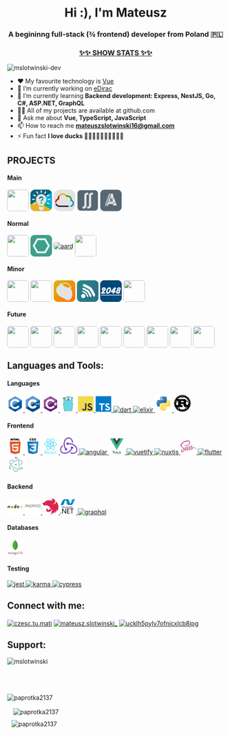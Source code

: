 <h1 align="center">Hi :‎‎‎‎‎‎‎), I'm Mateusz</h1>
<h3 align="center">A begininng full-stack (¾ frontend) developer from Poland 🇵🇱</h3>
<h3 align="center"> <a href="https://shin-stats.netlify.app/summary?username=mslotwinski-dev&orgs=genesis-organization&orgs=cloudy-app&orgs=mlib-project&orgs=analyse-me&orgs=aard-project&orgs=shin-stats&orgs=ampere-engine&orgs=maxwell-app&orgs=note-keeper&orgs=weatherio&orgs=iceberg-net&orgs=weber-stream&orgs=unia-wolnosci&orgs=formedic&orgs=day-log&orgs=urleaf&orgs=AirLanguage">✨✨ SHOW STATS ✨✨</a></h3>

<p align="left"> <img src="https://komarev.com/ghpvc/?username=mslotwinski-dev&label=Profile%20views&color=0e75b6&style=flat" alt="mslotwinski-dev" /> </p>

- ❤️ My favourite technology is [Vue](https://vuejs.org/)
- 🔭 I’m currently working on [eDirac](https://eDirac.netlify.app)
- 🌱 I’m currently learning **Backend development: Express, NestJS, Go, C#, ASP.NET, GraphQL**
- 👨‍💻 All of my projects are available at github.com 
- 💬 Ask me about **Vue, TypeScript, JavaScript**
- 📫 How to reach me **mateuszslotwinski16@gmail.com**
- ⚡ Fun fact **I love ducks 🦆🦆🦆🦆🦆🦆🦆🦆🦆🦆**

<h2 align="left">PROJECTS</h2>
<h4>Main</h4>

<a href="https://github.com/mslotwinski-dev/edirac" target="blank"><img align="center" style="border-radius:5px;" src="https://raw.githubusercontent.com/mslotwinski-dev/edirac/main/src/public/img/icons/icon512.png" height="50" width="50" /></a>
<a href="https://github.com/Genesis-Organization" target="blank"><img align="center" style="border-radius:5px;" src="https://raw.githubusercontent.com/Genesis-Organisation/Genesis/main/public/img/icons/android-icon-192x192.png" alt="genesis" height="50" width="50" /></a>
<a href="https://github.com/Cloudy-APP" target="blank"><img align="center" style="border-radius:5px;" src="https://raw.githubusercontent.com/Cloudy-APP/Cloudy-Alpha/main/public/img/icons/icon512.png" alt="cloudy" height="50" width="50" /></a>
<a href="https://github.com/Analyse-Me" target="blank"><img align="center" style="border-radius:5px;" src="https://raw.githubusercontent.com/Analyse-Me/AnalyseMe/main/public/img/icons/icon-512x512.png" alt="analyseme" height="50" width="50" /></a>
<a href="https://github.com/Aard-project" target="blank"><img align="center" style="border-radius:5px;" src="https://raw.githubusercontent.com/Aard-Net/Aard-Docs/main/logo/border.png?token=ALC7L3NFJOX5QXYDLKNQAPLBWTKSG" alt="aard" height="50" width="50" /></a>

<h4>Normal</h4>
<a href="https://github.com/Note-Keeper" target="blank"><img align="center" style="border-radius:5px;" src="https://avatars.githubusercontent.com/u/98667308?s=200&v=4" height="50" width="50" /></a>
<a href="https://github.com/mLib-Project" target="blank"><img align="center" style="border-radius:5px;" src="https://raw.githubusercontent.com/mLib-Project/mLib/main/public/img/icons/icon512.png" alt="mlib" height="50" width="50" /></a>
<a href="https://github.com/AirLanguage" target="blank"><img align="center" style="border-radius:5px;" src="https://avatars.githubusercontent.com/u/101067085?s=200&v=4" alt="aard" height="50" width="50" /></a>
<a href="https://github.com/Ampere-Engine" target="blank"><img align="center" style="border-radius:5px;" src="https://avatars.githubusercontent.com/u/97345737?s=200&v=4" height="50" width="50" /></a>

<h4>Minor</h4>
<a href="https://github.com/mslotwinski-dev/Personal-Website" target="blank"><img align="center" style="border-radius:5px;" src="https://raw.githubusercontent.com/mslotwinski-dev/Personal-Website/main/src/public/pwa/icons/icon512.png" height="50" width="50" /></a>
<a href="https://github.com/Shin-stats" target="blank"><img align="center" style="border-radius:5px;" src="https://avatars.githubusercontent.com/u/96634204?s=200&v=4" height="50" width="50" /></a>
<a href="https://github.com/mslotwinski-dev/MangoUI" target="blank"><img align="center" style="border-radius:5px;" src="https://raw.githubusercontent.com/mslotwinski-dev/MangoUI/main/res/logo.png" height="50" width="50" /></a>
<a href="https://github.com/mslotwinski-dev/vQuery" target="blank"><img align="center" style="border-radius:5px;" src="https://raw.githubusercontent.com/mslotwinski-dev/vQuery/main/res/logo.png" height="50" width="50" /></a>
<a href="https://github.com/mslotwinski-dev/2048" target="blank"><img align="center" style="border-radius:5px;" src="https://raw.githubusercontent.com/mslotwinski-dev/2048/main/lib/assets/img/logo/logo.png" height="50" width="50" /></a>
<a href="https://github.com/mslotwinski-dev/YT-Download" target="blank"><img align="center" style="border-radius:5px;" src="https://raw.githubusercontent.com/mslotwinski-dev/YT-Download/main/src/assets/logo/logo.png" height="50" width="50" /></a>

<h4>Future</h4>
<a href="https://github.com/Maxwell-App" target="blank"><img align="center" style="border-radius:5px;" src="https://avatars.githubusercontent.com/u/97642527?s=200&v=4" height="50" width="50" /></a>
<a href="https://github.com/Day-Log" target="blank"><img align="center" style="border-radius:5px;" src="https://avatars.githubusercontent.com/u/98924572?s=200&v=4" height="50" width="50" /></a>
<a href="https://github.com/URLeaf" target="blank"><img align="center" style="border-radius:5px;" src="https://avatars.githubusercontent.com/u/98991330?s=200&v=4" height="50" width="50" /></a>
<a href="https://github.com/WeatherIO" target="blank"><img align="center" style="border-radius:5px;" src="https://avatars.githubusercontent.com/u/98719315?s=200&v=4" height="50" width="50" /></a>
<a href="https://github.com/Iceberg-Net" target="blank"><img align="center" style="border-radius:5px;" src="https://avatars.githubusercontent.com/u/98923470?s=200&v=4" height="50" width="50" /></a>
<a href="https://github.com/Weber-Stream" target="blank"><img align="center" style="border-radius:5px;" src="https://avatars.githubusercontent.com/u/98923992?s=200&v=4" height="50" width="50" /></a>
<a href="https://github.com/Unia-Wolnosci" target="blank"><img align="center" style="border-radius:5px;" src="https://avatars.githubusercontent.com/u/98924073?s=200&v=4" height="50" width="50" /></a>
<a href="https://github.com/ForMedic" target="blank"><img align="center" style="border-radius:5px;" src="https://avatars.githubusercontent.com/u/98924426?s=200&v=4" height="50" width="50" /></a>
<a href="https://github.com/MeteorApp" target="blank"><img align="center" style="border-radius:5px;" src="https://avatars.githubusercontent.com/u/100322909?s=200&v=4" height="50" width="50" /></a>

<h2 align="left">Languages and Tools:</h2> <p align="left">
<h4>Languages</h4>
<a href="https://www.cprogramming.com/" target="_blank" rel="noreferrer"> <img src="https://raw.githubusercontent.com/devicons/devicon/master/icons/c/c-original.svg" alt="c" width="37" height="37"/> </a>
<a href="https://www.w3schools.com/cpp/" target="_blank" rel="noreferrer"> <img src="https://raw.githubusercontent.com/devicons/devicon/master/icons/cplusplus/cplusplus-original.svg" alt="cplusplus" width="37" height="37"/> </a>
<a href="https://www.w3schools.com/cs/" target="_blank" rel="noreferrer"> <img src="https://raw.githubusercontent.com/devicons/devicon/master/icons/csharp/csharp-original.svg" alt="csharp" width="37" height="37"/> </a> 
<a href="https://golang.org" target="_blank" rel="noreferrer"> <img src="https://raw.githubusercontent.com/devicons/devicon/master/icons/go/go-original.svg" alt="go" width="37" height="37"/> </a> 
<a href="https://developer.mozilla.org/en-US/docs/Web/JavaScript" target="_blank" rel="noreferrer"> <img src="https://raw.githubusercontent.com/devicons/devicon/master/icons/javascript/javascript-original.svg" alt="javascript" width="37" height="37"/> </a> 
<a href="https://www.typescriptlang.org/" target="_blank" rel="noreferrer"> <img src="https://raw.githubusercontent.com/devicons/devicon/master/icons/typescript/typescript-original.svg" alt="typescript" width="37" height="37"/> </a> 
<a href="https://dart.dev" target="_blank" rel="noreferrer"> <img src="https://www.vectorlogo.zone/logos/dartlang/dartlang-icon.svg" alt="dart" width="37" height="37"/> </a> 
<a href="https://elixir-lang.org" target="_blank" rel="noreferrer"> <img src="https://www.vectorlogo.zone/logos/elixir-lang/elixir-lang-icon.svg" alt="elixir" width="40" height="40"/> </a> 
<a href="https://www.python.org" target="_blank" rel="noreferrer"> <img src="https://raw.githubusercontent.com/devicons/devicon/master/icons/python/python-original.svg" alt="python" width="40" height="40"/> </a>
<a href="https://www.rust-lang.org" target="_blank" rel="noreferrer"> <img src="https://raw.githubusercontent.com/devicons/devicon/master/icons/rust/rust-plain.svg" alt="rust" width="40" height="40"/> </a>

<h4>Frontend</h4>
<a href="https://www.w3.org/html/" target="_blank" rel="noreferrer"> <img src="https://raw.githubusercontent.com/devicons/devicon/master/icons/html5/html5-original-wordmark.svg" alt="html5" width="37" height="37"/> </a> 
<a href="https://www.w3schools.com/css/" target="_blank" rel="noreferrer"> <img src="https://raw.githubusercontent.com/devicons/devicon/master/icons/css3/css3-original-wordmark.svg" alt="css3" width="37" height="37"/> </a> 
<a href="https://reactjs.org/" target="_blank" rel="noreferrer"> <img src="https://raw.githubusercontent.com/devicons/devicon/master/icons/react/react-original-wordmark.svg" alt="react" width="37" height="37"/> </a> 
<a href="https://redux.js.org" target="_blank" rel="noreferrer"> <img src="https://raw.githubusercontent.com/devicons/devicon/master/icons/redux/redux-original.svg" alt="redux" width="40" height="40"/> </a> 
<a href="https://angular.io" target="_blank" rel="noreferrer"> <img src="https://angular.io/assets/images/logos/angular/angular.svg" alt="angular" width="40" height="40"/> </a>
<a href="https://vuejs.org/" target="_blank" rel="noreferrer"> <img src="https://raw.githubusercontent.com/devicons/devicon/master/icons/vuejs/vuejs-original-wordmark.svg" alt="vuejs" width="37" height="37"/> </a> 
<a href="https://vuetifyjs.com/en/" target="_blank" rel="noreferrer"> <img src="https://bestofjs.org/logos/vuetify.svg" alt="vuetify" width="37" height="37"/> </a> 
<a href="https://nuxtjs.org/" target="_blank" rel="noreferrer"> <img src="https://www.vectorlogo.zone/logos/nuxtjs/nuxtjs-icon.svg" alt="nuxtjs" width="37" height="37"/> </a> 
<a href="https://sass-lang.com" target="_blank" rel="noreferrer"> <img src="https://raw.githubusercontent.com/devicons/devicon/master/icons/sass/sass-original.svg" alt="sass" width="37" height="37"/> </a> 
<a href="https://flutter.dev" target="_blank" rel="noreferrer"> <img src="https://www.vectorlogo.zone/logos/flutterio/flutterio-icon.svg" alt="flutter" width="37" height="37"/> </a>
<a href="https://www.electronjs.org" target="_blank" rel="noreferrer"> <img src="https://raw.githubusercontent.com/devicons/devicon/master/icons/electron/electron-original.svg" alt="electron" width="40" height="40"/> </a>
  
<h4>Backend</h4>
  <a href="https://nodejs.org" target="_blank" rel="noreferrer"> <img src="https://raw.githubusercontent.com/devicons/devicon/master/icons/nodejs/nodejs-original-wordmark.svg" alt="nodejs" width="37" height="37"/> </a> 
<a href="https://expressjs.com" target="_blank" rel="noreferrer"> <img src="https://raw.githubusercontent.com/devicons/devicon/master/icons/express/express-original-wordmark.svg" alt="express" width="37" height="37"/> </a> 
<a href="https://nestjs.com/" target="_blank" rel="noreferrer"> <img src="https://raw.githubusercontent.com/devicons/devicon/master/icons/nestjs/nestjs-plain.svg" alt="nestjs" width="37" height="37"/> </a> 
<a href="https://dotnet.microsoft.com/" target="_blank" rel="noreferrer"> <img src="https://raw.githubusercontent.com/devicons/devicon/master/icons/dot-net/dot-net-original-wordmark.svg" alt="dotnet" width="37" height="37"/> </a> 
<a href="https://graphql.org" target="_blank" rel="noreferrer"> <img src="https://www.vectorlogo.zone/logos/graphql/graphql-icon.svg" alt="graphql" width="37" height="37"/> </a> 
  
<h4>Databases</h4>
  <a href="https://www.mongodb.com/" target="_blank" rel="noreferrer"> <img src="https://raw.githubusercontent.com/devicons/devicon/master/icons/mongodb/mongodb-original-wordmark.svg" alt="mongodb" width="37" height="37"/> </a>

<h4>Testing</h4>
  <a href="https://jestjs.io" target="_blank" rel="noreferrer"> <img src="https://www.vectorlogo.zone/logos/jestjsio/jestjsio-icon.svg" alt="jest" width="40" height="40"/> </a> 
<a href="https://karma-runner.github.io/latest/index.html" target="_blank" rel="noreferrer"> <img src="https://raw.githubusercontent.com/detain/svg-logos/780f25886640cef088af994181646db2f6b1a3f8/svg/karma.svg" alt="karma" width="40" height="40"/> </a>
<a href="https://www.cypress.io" target="_blank" rel="noreferrer"> <img src="https://raw.githubusercontent.com/simple-icons/simple-icons/6e46ec1fc23b60c8fd0d2f2ff46db82e16dbd75f/icons/cypress.svg" alt="cypress" width="40" height="40"/> </a> 
  
</p>

<h2 align="left">Connect with me:</h2>
<p align="left">
<a href="https://fb.com/czesc.tu.mati" target="blank"><img align="center" src="https://raw.githubusercontent.com/rahuldkjain/github-profile-readme-generator/master/src/images/icons/Social/facebook.svg" alt="czesc.tu.mati" height="30" width="40" /></a>
<a href="https://instagram.com/mateusz.slotwinski_" target="blank"><img align="center" src="https://raw.githubusercontent.com/rahuldkjain/github-profile-readme-generator/master/src/images/icons/Social/instagram.svg" alt="mateusz.slotwinski_" height="30" width="40" /></a>
<a href="https://www.youtube.com/c/ucklh5pylv7ofnjcxlcb8jpg" target="blank"><img align="center" src="https://raw.githubusercontent.com/rahuldkjain/github-profile-readme-generator/master/src/images/icons/Social/youtube.svg" alt="ucklh5pylv7ofnjcxlcb8jpg" height="30" width="40" /></a>
</p>

<h2 align="left">Support:</h2>
<p><a href="https://ko-fi.com/mslotwinski"> <img align="left" src="https://cdn.ko-fi.com/cdn/kofi3.png?v=3" height="50" width="210" alt="mslotwinski" /></a></p><br><br>
<br><br>

<p style="display:block; "><img align="center" src="https://github-readme-stats.vercel.app/api/top-langs?username=mslotwinski-dev&show_icons=true&locale=en&layout=compact&langs_count=10" alt="paprotka2137" /></p>
<p style="display:block; margin: 10px;">&nbsp;<img align="center" src="https://github-readme-stats.vercel.app/api?username=mslotwinski-dev&show_icons=true&locale=en" alt="paprotka2137" /></p>
<p style="display:block; margin: 10px;"><img align="center" src="https://github-readme-streak-stats.herokuapp.com/?user=mslotwinski-dev&" alt="paprotka2137" /></p>
